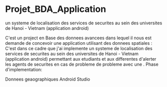 # Projet_BDA_Application
un systeme de localisation des services de securites au sein des universites de Hanoi - Vietnam (application android)

C'est un project en Base des donnees avancees dans lequel il nous est demande de concevoir
une application utilisant des donnees spatiales : C'est dans ce cadre que j'ai implemente un systeme de localisation 
des services de securites au sein des universites de Hanoi - Vietnam (application android) permettant aux etudiants 
et aux differentes d'alerter les agents de securites en cas de probleme de probleme avec une . Phase d'implementation:

Donnees geaographiques
Android Studio
